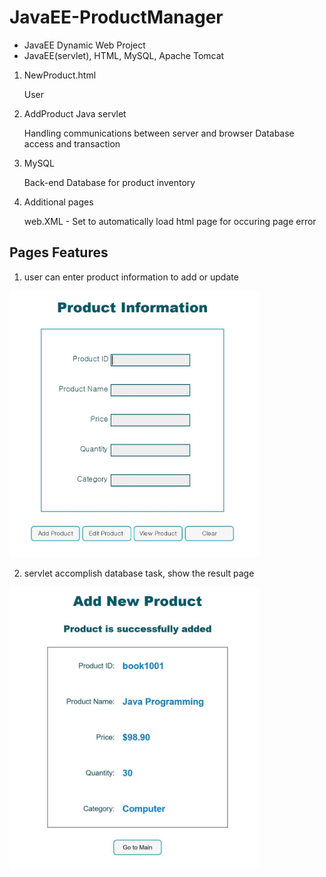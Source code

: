 # JavaEE-ProductManager
- JavaEE Dynamic Web Project
- JavaEE(servlet), HTML, MySQL, Apache Tomcat


1. NewProduct.html 

   User 
   
2. AddProduct Java servlet

   Handling communications between server and browser
   Database access and transaction 
    
3. MySQL

   Back-end Database for product inventory


4. Additional pages

    web.XML - Set to automatically load html page for occuring page error
    

 Pages Features
 ----------------
 
1. user can enter product information to add or update 

<img src="https://github.com/JieunKwon/JavaEE-ProductManager/blob/master/Capture_html.JPG" width="400">

2. servlet accomplish database task, show the result page 

<img src="https://github.com/JieunKwon/JavaEE-ProductManager/blob/master/Capture_add.JPG" width="400">

 

